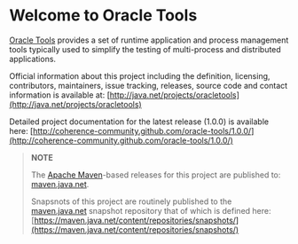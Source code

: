 Welcome to Oracle Tools
=======================

[Oracle Tools](http://java.net/projects/oracletools) provides a set of runtime
application and process management tools typically used to simplify the
testing of multi-process and distributed applications.

Official information about this project including the definition, licensing,
contributors, maintainers, issue tracking, releases, source code and contact
information is available at:
[http://java.net/projects/oracletools](http://java.net/projects/oracletools)

Detailed project documentation for the latest release (1.0.0) is available
here: [http://coherence-community.github.com/oracle-tools/1.0.0/](http://coherence-community.github.com/oracle-tools/1.0.0/)

> **NOTE**
>
> The [Apache Maven](http://maven.apache.org)-based releases for this project are published to: [maven.java.net](https://maven.java.net).
>
> Snapsnots of this project are routinely published to the [maven.java.net](https://maven.java.net) snapshot repository that of which is defined here: [https://maven.java.net/content/repositories/snapshots/](https://maven.java.net/content/repositories/snapshots/)
